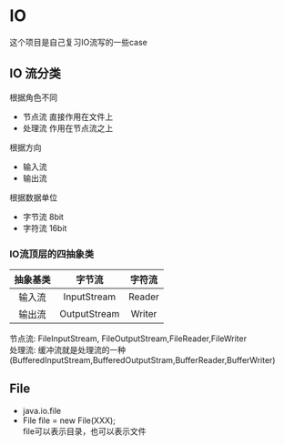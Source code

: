 # IO
这个项目是自己复习IO流写的一些case

## IO 流分类

根据角色不同
* 节点流 直接作用在文件上<br>
* 处理流 作用在节点流之上<br>

根据方向
* 输入流<br >
* 输出流

根据数据单位
* 字节流 8bit
* 字符流 16bit

### IO流顶层的四抽象类<br>
| 抽象基类 |字节流 |字符流| 
| :--: | :--: | :--: | 
|输入流|InputStream|Reader |
|输出流|OutputStream|Writer|


节点流: FileInputStream, FileOutputStream,FileReader,FileWriter<br>
处理流: 缓冲流就是处理流的一种(BufferedInputStream,BufferedOutputStram,BufferReader,BufferWriter)<br>

## File
* java.io.file
* File file = new File(XXX);<br>
file可以表示目录，也可以表示文件

